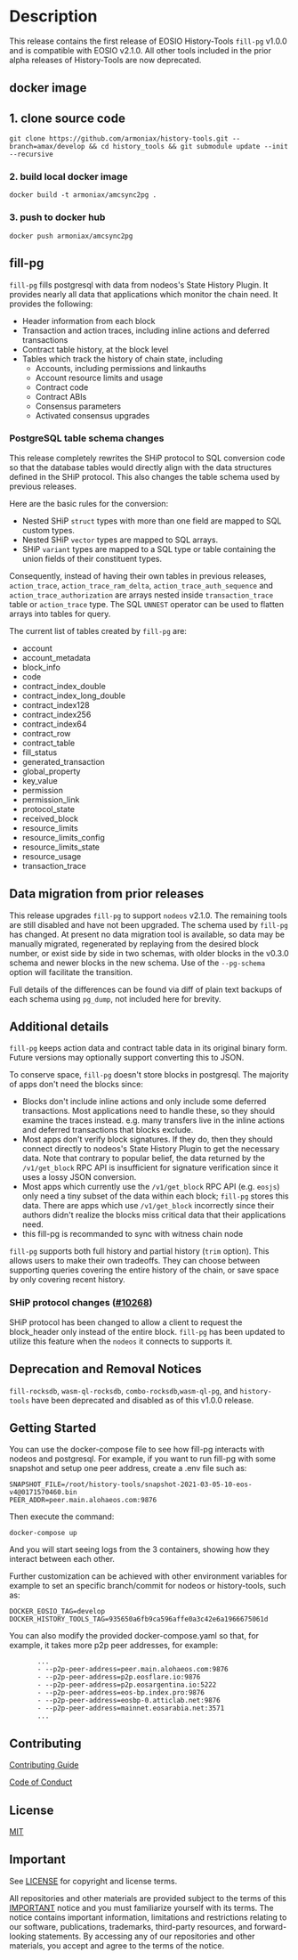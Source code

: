 # Description

This release contains the first release of EOSIO History-Tools `fill-pg` v1.0.0 and is compatible with EOSIO v2.1.0. All other tools included in the prior alpha releases of History-Tools are now deprecated.

## docker image

## 1. clone source code
`git clone https://github.com/armoniax/history-tools.git --branch=amax/develop && cd history_tools && git submodule update --init --recursive`

### 2. build local docker image
`docker build -t armoniax/amcsync2pg .`

### 3. push to docker hub
`docker push armoniax/amcsync2pg`

## fill-pg

`fill-pg` fills postgresql with data from nodeos's State History Plugin. It provides nearly all
data that applications which monitor the chain need. It provides the following:

* Header information from each block
* Transaction and action traces, including inline actions and deferred transactions
* Contract table history, at the block level
* Tables which track the history of chain state, including
  * Accounts, including permissions and linkauths
  * Account resource limits and usage
  * Contract code
  * Contract ABIs
  * Consensus parameters
  * Activated consensus upgrades

### PostgreSQL table schema changes

This release completely rewrites the SHiP protocol to SQL conversion code so that the database tables would directly align with the data structures defined in the SHiP protocol. This also changes the table schema used by previous releases.

Here are the basic rules for the conversion:

  - Nested SHiP `struct` types with more than one field are mapped to SQL custom types.
  - Nested SHiP `vector` types are mapped to SQL arrays.
  - SHiP `variant` types are mapped to a SQL type or table containing the union fields of their constituent types.  

Consequently, instead of having their own tables in previous releases, `action_trace`, `action_trace_ram_delta`, `action_trace_auth_sequence` and `action_trace_authorization` are arrays nested inside `transaction_trace` table or `action_trace` type. The SQL `UNNEST` operator can be used to flatten arrays into tables for query. 

The current list of tables created by  `fill-pg` are:
  - account
  - account_metadata
  - block_info  
  - code                      
  - contract_index_double
  - contract_index_long_double
  - contract_index128
  - contract_index256
  - contract_index64 
  - contract_row
  - contract_table
  - fill_status
  - generated_transaction
  - global_property
  - key_value
  - permission
  - permission_link
  - protocol_state
  - received_block  
  - resource_limits
  - resource_limits_config
  - resource_limits_state
  - resource_usage
  - transaction_trace 

## Data migration from prior releases

This release upgrades `fill-pg` to support `nodeos` v2.1.0. The remaining tools are still disabled and have not been upgraded. The schema used by
`fill-pg` has changed. At present no data migration tool is available, so data may be manually migrated, regenerated by replaying
from the desired block number, or exist side by side in two schemas, with older blocks in the v0.3.0 schema and newer blocks in the new schema.  Use of the `--pg-schema` option will facilitate the transition. 

Full details of the differences can be found via diff of plain text backups of each schema using `pg_dump`, not included here
for brevity.


## Additional details

`fill-pg` keeps action data and contract table data in its original binary form. Future versions
may optionally support converting this to JSON.

To conserve space, `fill-pg` doesn't store blocks in postgresql. The majority of apps
don't need the blocks since:

* Blocks don't include inline actions and only include some deferred transactions. Most
  applications need to handle these, so they should examine the traces instead. e.g. many transfers
  live in the inline actions and deferred transactions that blocks exclude.
* Most apps don't verify block signatures. If they do, then they should connect directly to
  nodeos's State History Plugin to get the necessary data. Note that contrary to
  popular belief, the data returned by the `/v1/get_block` RPC API is insufficient for
  signature verification since it uses a lossy JSON conversion.
* Most apps which currently use the `/v1/get_block` RPC API (e.g. `eosjs`) only need a tiny
  subset of the data within each block; `fill-pg` stores this data. There are apps which use
  `/v1/get_block` incorrectly since their authors didn't realize the blocks miss
  critical data that their applications need.
* this fill-pg is recommanded to sync with witness chain node

`fill-pg` supports both full history and partial history (`trim` option). This allows users
to make their own tradeoffs. They can choose between supporting queries covering the entire
history of the chain, or save space by only covering recent history.


### SHiP protocol changes ([#10268](https://github.com/EOSIO/eos/pull/10268))

SHiP protocol has been changed to allow a client to request the block_header only instead of the entire block. `fill-pg` has been updated to utilize this feature when the `nodeos` it connects to supports it. 

## Deprecation and Removal Notices
`fill-rocksdb`, `wasm-ql-rocksdb`, `combo-rocksdb`,`wasm-ql-pg`, and `history-tools` have been deprecated and disabled as of this v1.0.0 release.


## Getting Started

You can use the docker-compose file to see how fill-pg interacts with nodeos and postgresql.
For example, if you want to run fill-pg with some snapshot and setup one peer address, create a
.env file such as:

```
SNAPSHOT_FILE=/root/history-tools/snapshot-2021-03-05-10-eos-v4@0171570460.bin
PEER_ADDR=peer.main.alohaeos.com:9876
```

Then execute the command:

```
docker-compose up
```

And you will start seeing logs from the 3 containers, showing how they interact between each other.

Further customization can be achieved with other environment variables for example to set an specific
branch/commit for nodeos or history-tools, such as:

```
DOCKER_EOSIO_TAG=develop
DOCKER_HISTORY_TOOLS_TAG=935650a6fb9ca596affe0a3c42e6a1966675061d
```

You can also modify the provided docker-compose.yaml so that, for example, it takes more p2p peer addresses,
for example:

```
       ...
       - --p2p-peer-address=peer.main.alohaeos.com:9876
       - --p2p-peer-address=p2p.eosflare.io:9876
       - --p2p-peer-address=p2p.eosargentina.io:5222
       - --p2p-peer-address=eos-bp.index.pro:9876
       - --p2p-peer-address=eosbp-0.atticlab.net:9876
       - --p2p-peer-address=mainnet.eosarabia.net:3571
       ...
```


## Contributing

[Contributing Guide](./CONTRIBUTING.md)

[Code of Conduct](./CONTRIBUTING.md#conduct)

## License

[MIT](./LICENSE)

## Important

See [LICENSE](LICENSE) for copyright and license terms.

All repositories and other materials are provided subject to the terms of this [IMPORTANT](important.md) notice and you must familiarize yourself with its terms.  The notice contains important information, limitations and restrictions relating to our software, publications, trademarks, third-party resources, and forward-looking statements.  By accessing any of our repositories and other materials, you accept and agree to the terms of the notice.
